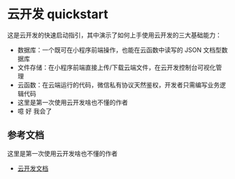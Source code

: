 # 云开发 quickstart

这是云开发的快速启动指引，其中演示了如何上手使用云开发的三大基础能力：

- 数据库：一个既可在小程序前端操作，也能在云函数中读写的 JSON 文档型数据库
- 文件存储：在小程序前端直接上传/下载云端文件，在云开发控制台可视化管理
- 云函数：在云端运行的代码，微信私有协议天然鉴权，开发者只需编写业务逻辑代码
- 这里是第一次使用云开发啥也不懂的作者
- 噫 好 我会了

## 参考文档
这里是第一次使用云开发啥也不懂的作者
- [云开发文档](https://developers.weixin.qq.com/miniprogram/dev/wxcloud/basis/getting-started.html)

